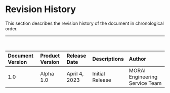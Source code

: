 # Revision History
This section describes the revision history of the document in chronological order.

---
<br>

|  Document Version    | Product Version      |   Release Date  | Descriptions                 | Author |
| :--------------- | :-------------------| :-------------- | :---------------------------- | :------ |
| 1.0             | Alpha 1.0            | April 4, 2023   | Initial Release              | MORAI Engineering Service Team |




